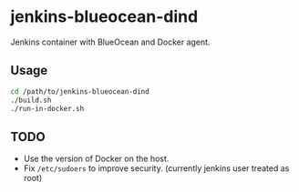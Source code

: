 # jenkins-blueocean-dind

Jenkins container with BlueOcean and Docker agent.

## Usage

```sh
cd /path/to/jenkins-blueocean-dind
./build.sh
./run-in-docker.sh
```

## TODO

* Use the version of Docker on the host.
* Fix `/etc/sudoers` to improve security. (currently jenkins user treated as root)

